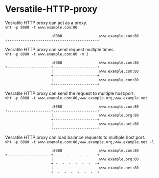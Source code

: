# Versatile-HTTP-proxy
Vesratile HTTP proxy can act as a proxy.  
`vht -p 8080 -t www.example.com:80`
```
                     :8080                 www.example.com:80
+--------------------+--------------------+
```

Vesratile HTTP proxy can send request multiple times.  
`vht -p 8080 -t www.example.com:80 -m 3`
```
                     :8080                 www.example.com:80
+--------------------+--------------------+
                     |                     www.example.com:80
                     +--------------------+
                     |                     www.example.com:80
                     +--------------------+
```

Vesratile HTTP proxy can send the request to multiple host:port.  
`vht -p 8080 -t www.example.com:80,www.example.org,www.example.net`
```
                     :8080                 www.example.com:80
+--------------------+--------------------+
                     |                     www.example.org:80
                     +--------------------+
                     |                     www.example.net:80
                     +--------------------+
```

Vesratile HTTP proxy can load balance requests to multiple host:port.  
`vht -p 8080 -t www.example.com:80,www.example.org,www.example.net -l`
```
                     :8080                 www.example.com:80
+--------------------+-  -  -  -  -  -  - +
                     |                     www.example.org:80
                     + -  -  -  -  -  -  -+
                     |                     www.example.net:80
                     +  -  -  -  -  -  -  +
```